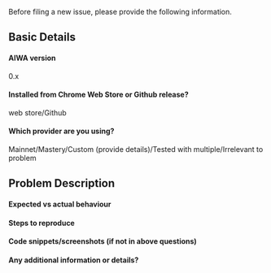 Before filing a new issue, please provide the following information.

## Basic Details
#### AIWA version
0.x

#### Installed from Chrome Web Store or Github release?
web store/Github

#### Which provider are you using?
Mainnet/Mastery/Custom (provide details)/Tested with multiple/Irrelevant to problem

## Problem Description
#### Expected vs actual behaviour

#### Steps to reproduce

#### Code snippets/screenshots (if not in above questions)

#### Any additional information or details?


